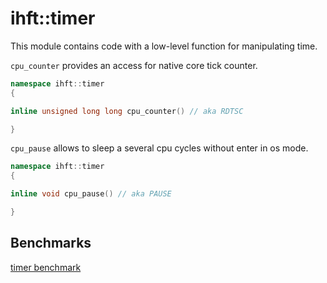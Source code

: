 # ihft::timer

This module contains code with a low-level function for manipulating time.

`cpu_counter` provides an access for native core tick counter.

```cpp
namespace ihft::timer
{

inline unsigned long long cpu_counter() // aka RDTSC

}
```

`cpu_pause` allows to sleep a several cpu cycles without enter in os mode.

```cpp
namespace ihft::timer
{

inline void cpu_pause() // aka PAUSE

}
```

## Benchmarks

[timer benchmark](benchmark/benchmark_timer.cpp)
